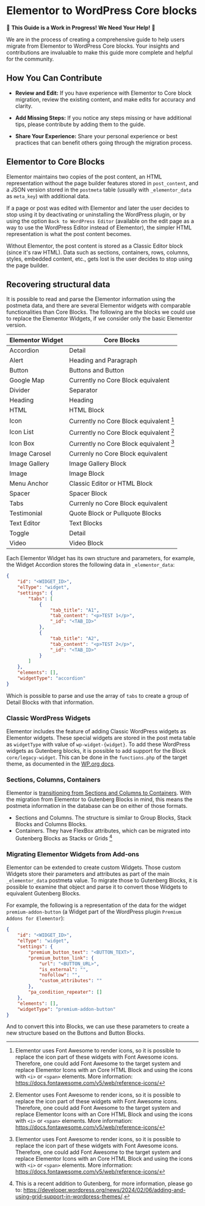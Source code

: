 # Elementor to WordPress Core blocks

🚧 **This Guide is a Work in Progress! We Need Your Help!** 🚧

We are in the process of creating a comprehensive guide to help users migrate from Elementor to WordPress Core blocks. Your insights and contributions are invaluable to make this guide more complete and helpful for the community.

## How You Can Contribute

- **Review and Edit:** If you have experience with Elementor to Core block migration, review the existing content, and make edits for accuracy and clarity.

- **Add Missing Steps:** If you notice any steps missing or have additional tips, please contribute by adding them to the guide.

- **Share Your Experience:** Share your personal experience or best practices that can benefit others going through the migration process.

## Elementor to Core Blocks

Elementor maintains two copies of the post content, an HTML representation without the page builder features stored in `post_content`, and a JSON version stored in the `postmeta` table (usually with `_elementor_data` as `meta_key`) with additional data.

If a page or post was edited with Elementor and later the user decides to stop using it by deactivating or uninstalling the WordPress plugin, or by using the option `Back to WordPress Editor` (available on the edit page as a way to use the WordPress Editor instead of Elementor), the simpler HTML representation is what the post content becomes.

Without Elementor, the post content is stored as a Classic Editor block (since it's raw HTML). Data such as sections, containers, rows, columns, styles, embedded content, etc., gets lost is the user decides to stop using the page builder.

## Recovering structural data

It is possible to read and parse the Elementor information using the postmeta data, and there are several Elementor widgets with comparable functionalities than Core Blocks. The following are the blocks we could use to replace the Elementor Widgets, if we consider only the basic Elementor version.

| Elementor Widget | Core Blocks                             |
| ---------------- | --------------------------------------- |
| Accordion        | Detail                                  |
| Alert            | Heading and Paragraph                   |
| Button           | Buttons and Button                      |
| Google Map       | Currently no Core Block equivalent      |
| Divider          | Separator                               |
| Heading          | Heading                                 |
| HTML             | HTML Block                              |
| Icon             | Currently no Core Block equivalent [^1] |
| Icon List        | Currently no Core Block equivalent [^1] |
| Icon Box         | Currently no Core Block equivalent [^1] |
| Image Carosel    | Currenly no Core Block equivalent       |
| Image Gallery    | Image Gallery Block                     |
| Image            | Image Block                             |
| Menu Anchor      | Classic Editor or HTML Block            |
| Spacer           | Spacer Block                            |
| Tabs             | Currenly no Core Block equivalent       |
| Testimonial      | Quote Block or Pullquote Blocks         |
| Text Editor      | Text Blocks                             |
| Toggle           | Detail                                  |
| Video            | Video Block                             |

Each Elementor Widget has its own structure and parameters, for example, the Widget Accordion stores the following data in `_elementor_data`:

```json
{
    "id": "<WIDGET_ID>",
    "elType": "widget",
    "settings": {
        "tabs": [
            {
                "tab_title": "A1",
                "tab_content": "<p>TEST 1</p>",
                "_id": "<TAB_ID>"
            },
            {
                "tab_title": "A2",
                "tab_content": "<p>TEST 2</p>",
                "_id": "<TAB_ID>"
            }
        ]
    },
    "elements": [],
    "widgetType": "accordion"
}
```

Which is possible to parse and use the array of `tabs` to create a group of Detail Blocks with that information.

[^1]: Elementor uses Font Awesome to render icons, so it is possible to replace the icon part of these widgets with Font Awesome icons. Therefore, one could add Font Awesome to the target system and replace Elementor Icons with an Core HTML Block and using the icons with `<i>` or `<span>` elements. More information: <https://docs.fontawesome.com/v5/web/reference-icons/>

### Classic WordPress Widgets

Elementor includes the feature of adding Classic WordPress widgets as Elementor widgets. These special widgets are stored in the post meta table as `widgetType` with value of `wp-widget-{widget}`. To add these WordPress widgets as Gutenberg blocks, it is possible to add support for the Block `core/legacy-widget`. This can be done in the `functions.php` of the target theme, as documented in the [WP.org docs](https://developer.wordpress.org/block-editor/how-to-guides/widgets/legacy-widget-block/#using-the-legacy-widget-block-in-other-block-editors-advanced).

### Sections, Columns, Containers

Elementor is [transitioning from Sections and Columns to Containers](https://elementor.com/help/transitioning-from-sections-to-containers/). With the migration from Elementor to Gutenberg Blocks in mind, this means the postmeta information in the database can be on either of those formats.

- Sections and Columns. The structure is similar to Group Blocks, Stack Blocks and Columns Blocks.
- Containers. They have FlexBox attributes, which can be migrated into Gutenberg Blocks as Stacks or Grids [^2]

[^2]: This is a recent addition to Gutenberg, for more information, please go to: <https://developer.wordpress.org/news/2024/02/06/adding-and-using-grid-support-in-wordpress-themes/>.

### Migrating Elementor Widgets from Add-ons

Elementor can be extended to create custom Widgets. Those custom Widgets store their parameters and attributes as part of the main `_elementor_data` postmeta value. To migrate those to Gutenberg Blocks, it is possible to examine that object and parse it to convert those Widgets to equivalent Gutenberg Blocks.

For example, the following is a representation of the data for the widget `premium-addon-button` (a Widget part of the WordPress plugin `Premium Addons for Elementor`):

```json
{
    "id": "<WIDGET_ID>",
    "elType": "widget",
    "settings": {
        "premium_button_text": "<BUTTON_TEXT>",
        "premium_button_link": {
            "url": "<BUTTON_URL>",
            "is_external": "",
            "nofollow": "",
            "custom_attributes": ""
        },
        "pa_condition_repeater": []
    },
    "elements": [],
    "widgetType": "premium-addon-button"
}
```

And to convert this into Blocks, we can use these parameters to create a new structure based on the Buttons and Button Blocks.
